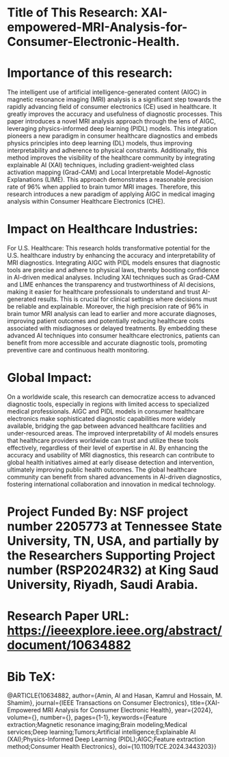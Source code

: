 # Title of This Research: XAI-empowered-MRI-Analysis-for-Consumer-Electronic-Health.

# Importance of this research:
The intelligent use of artificial intelligence-generated content (AIGC) in magnetic resonance imaging (MRI) analysis is a significant step towards the rapidly advancing field of consumer electronics (CE) used in healthcare. It greatly improves the accuracy and usefulness of diagnostic processes. This paper introduces a novel MRI analysis approach through the lens of AIGC, leveraging physics-informed deep learning (PIDL) models. This integration pioneers a new paradigm in consumer healthcare diagnostics and embeds physics principles into deep learning (DL) models, thus improving interpretability and adherence to physical constraints. Additionally, this method improves the visibility of the healthcare community by integrating explainable AI (XAI) techniques, including gradient-weighted class activation mapping (Grad-CAM) and Local Interpretable Model-Agnostic Explanations (LIME). This approach demonstrates a reasonable precision rate of 96% when applied to brain tumor MRI images. Therefore, this research introduces a new paradigm of applying AIGC in medical imaging analysis within Consumer Healthcare Electronics (CHE).


# Impact on Healthcare Industries:

For U.S. Healthcare: This research holds transformative potential for the U.S. healthcare industry by enhancing the accuracy and interpretability of MRI diagnostics. Integrating AIGC with PIDL models ensures that diagnostic tools are precise and adhere to physical laws, thereby boosting confidence in AI-driven medical analyses. Including XAI techniques such as Grad-CAM and LIME enhances the transparency and trustworthiness of AI decisions, making it easier for healthcare professionals to understand and trust AI-generated results. This is crucial for clinical settings where decisions must be reliable and explainable. Moreover, the high precision rate of 96% in brain tumor MRI analysis can lead to earlier and more accurate diagnoses, improving patient outcomes and potentially reducing healthcare costs associated with misdiagnoses or delayed treatments. By embedding these advanced AI techniques into consumer healthcare electronics, patients can benefit from more accessible and accurate diagnostic tools, promoting preventive care and continuous health monitoring.

# Global Impact: 

On a worldwide scale, this research can democratize access to advanced diagnostic tools, especially in regions with limited access to specialized medical professionals. AIGC and PIDL models in consumer healthcare electronics make sophisticated diagnostic capabilities more widely available, bridging the gap between advanced healthcare facilities and under-resourced areas. The improved interpretability of AI models ensures that healthcare providers worldwide can trust and utilize these tools effectively, regardless of their level of expertise in AI. By enhancing the accuracy and usability of MRI diagnostics, this research can contribute to global health initiatives aimed at early disease detection and intervention, ultimately improving public health outcomes. The global healthcare community can benefit from shared advancements in AI-driven diagnostics, fostering international collaboration and innovation in medical technology.

# Project Funded By: NSF project number 2205773 at Tennessee State University, TN, USA, and partially by the Researchers Supporting Project number (RSP2024R32) at King Saud University, Riyadh, Saudi Arabia.

# Research Paper URL: https://ieeexplore.ieee.org/abstract/document/10634882

# Bib TeX: 
@ARTICLE{10634882,
  author={Amin, Al and Hasan, Kamrul and Hossain, M. Shamim},
  journal={IEEE Transactions on Consumer Electronics}, 
  title={XAI-Empowered MRI Analysis for Consumer Electronic Health}, 
  year={2024},
  volume={},
  number={},
  pages={1-1},
  keywords={Feature extraction;Magnetic resonance imaging;Brain modeling;Medical services;Deep learning;Tumors;Artificial intelligence;Explainable AI (XAI);Physics-Informed Deep Learning (PIDL);AIGC;Feature extraction method;Consumer Health Electronics},
  doi={10.1109/TCE.2024.3443203}}

